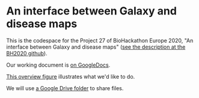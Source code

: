# An interface between Galaxy and disease maps

This is the codespace for the Project 27 of BioHackathon Europe 2020, "An interface between Galaxy and disease maps" 
([see the description at the BH2020 github](https://github.com/elixir-europe/BioHackathon-projects-2020/tree/master/projects/27)).

Our working document is [on GoogleDocs](https://docs.google.com/document/d/1ih0raM3PJwIDZqRN1FDOgoinKufkmkBRtiqDWI3Le-4/edit#heading=h.gkadq95jj3fa).

[This overview figure](https://viewer.diagrams.net/?highlight=0000ff&edit=_blank&layers=1&nav=1&title=BH2020%20-%20P27#Uhttps%3A%2F%2Fdrive.google.com%2Fuc%3Fid%3D1aJjlO6hwsYPtAafis16KPgVd1Gb50fAH%26export%3Ddownload)
illustrates what we'd like to do.

We will use [a Google Drive folder](https://drive.google.com/drive/folders/16h8rum2IbkYZUrX-cQHwVaMBEnJZDoA3) to share files.
